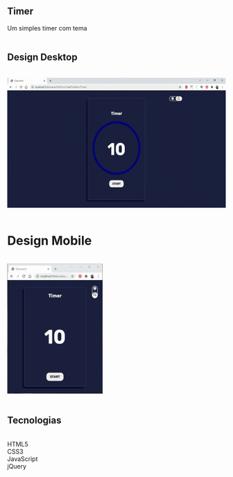 
## Timer
Um simples timer com tema
<br/>
<br/>

## Design Desktop
<br/>
<img src="imagens/timer-Desktop.gif" alt="timer-Desktop" srcset="" width="550" height="300">
<br/>
<br/>

# Design Mobile
<br/>
<img src="imagens/timer-Mobile.gif" alt="timer-Mobile" srcset="" width="220" height="300">
<br/>
<br/>

## Tecnologias
<br/>
HTML5
<br/>
CSS3
<br/>
JavaScript
<br/>
jQuery
